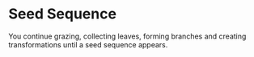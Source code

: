 # Seed Sequence

You continue grazing, collecting leaves, forming branches and creating transformations until a seed sequence appears.